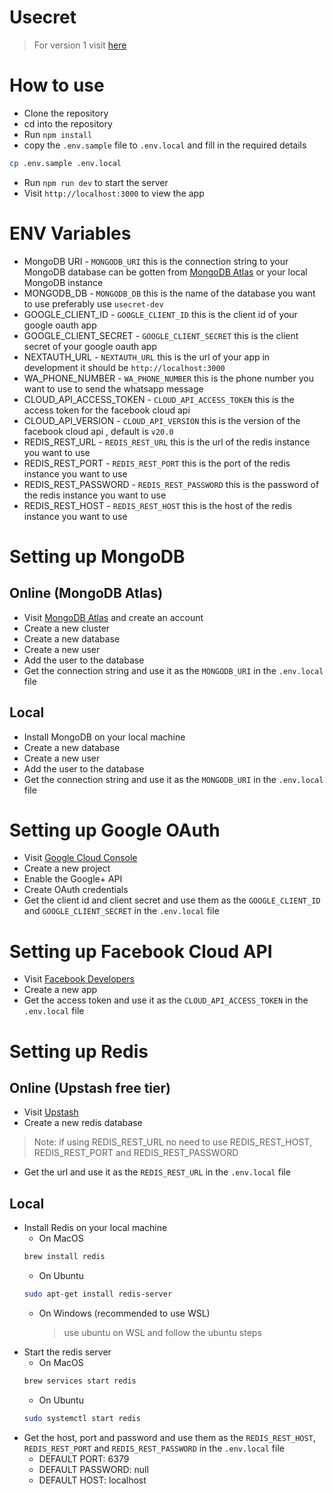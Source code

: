 # Usecret

> For version 1 visit [here](https://helpful-cuff-links-deer.cyclic.app/home)


# How to use
- Clone the repository
- cd into the repository
- Run `npm install`
- copy the `.env.sample` file to `.env.local` and fill in the required details
```bash
cp .env.sample .env.local
```
- Run `npm run dev` to start the server
- Visit `http://localhost:3000` to view the app


# ENV Variables
- MongoDB URI - `MONGODB_URI` this is the connection string to your MongoDB database can be gotten from [MongoDB Atlas](https://www.mongodb.com/cloud/atlas) or your local MongoDB instance
- MONGODB_DB - `MONGODB_DB` this is the name of the database you want to use preferably use `usecret-dev`
- GOOGLE_CLIENT_ID - `GOOGLE_CLIENT_ID` this is the client id of your google oauth app
- GOOGLE_CLIENT_SECRET - `GOOGLE_CLIENT_SECRET` this is the client secret of your google oauth app
- NEXTAUTH_URL - `NEXTAUTH_URL` this is the url of your app in development it should be `http://localhost:3000`
- WA_PHONE_NUMBER - `WA_PHONE_NUMBER` this is the phone number you want to use to send the whatsapp message
- CLOUD_API_ACCESS_TOKEN - `CLOUD_API_ACCESS_TOKEN` this is the access token for the facebook cloud api
- CLOUD_API_VERSION - `CLOUD_API_VERSION` this is the version of the facebook cloud api , default is `v20.0`
- REDIS_REST_URL - `REDIS_REST_URL` this is the url of the redis instance you want to use
- REDIS_REST_PORT - `REDIS_REST_PORT` this is the port of the redis instance you want to use
- REDIS_REST_PASSWORD - `REDIS_REST_PASSWORD` this is the password of the redis instance you want to use
- REDIS_REST_HOST - `REDIS_REST_HOST` this is the host of the redis instance you want to use


# Setting up MongoDB
## Online (MongoDB Atlas)
- Visit [MongoDB Atlas](https://www.mongodb.com/cloud/atlas) and create an account
- Create a new cluster
- Create a new database
- Create a new user
- Add the user to the database
- Get the connection string and use it as the `MONGODB_URI` in the `.env.local` file

## Local
- Install MongoDB on your local machine
- Create a new database
- Create a new user
- Add the user to the database
- Get the connection string and use it as the `MONGODB_URI` in the `.env.local` file


# Setting up Google OAuth
- Visit [Google Cloud Console](https://console.cloud.google.com/)
- Create a new project
- Enable the Google+ API
- Create OAuth credentials
- Get the client id and client secret and use them as the `GOOGLE_CLIENT_ID` and `GOOGLE_CLIENT_SECRET` in the `.env.local` file


# Setting up Facebook Cloud API
- Visit [Facebook Developers](https://developers.facebook.com/)
- Create a new app
- Get the access token and use it as the `CLOUD_API_ACCESS_TOKEN` in the `.env.local` file


# Setting up Redis
## Online (Upstash free tier)
- Visit [Upstash](https://upstash.com/)
- Create a new redis database
> Note: if using REDIS_REST_URL no need to use REDIS_REST_HOST, REDIS_REST_PORT and REDIS_REST_PASSWORD
- Get the url and use it as the `REDIS_REST_URL` in the `.env.local` file

## Local
- Install Redis on your local machine
    - On MacOS
    ```bash
    brew install redis
    ```
    - On Ubuntu
    ```bash
    sudo apt-get install redis-server
    ```
    - On Windows (recommended to use WSL)
        > use ubuntu on WSL and follow the ubuntu steps
- Start the redis server
    - On MacOS
    ```bash
    brew services start redis
    ```
    - On Ubuntu
    ```bash
    sudo systemctl start redis
    ```
- Get the host, port and password and use them as the `REDIS_REST_HOST`, `REDIS_REST_PORT` and `REDIS_REST_PASSWORD` in the `.env.local` file
    - DEFAULT PORT: 6379
    - DEFAULT PASSWORD: null
    - DEFAULT HOST: localhost




